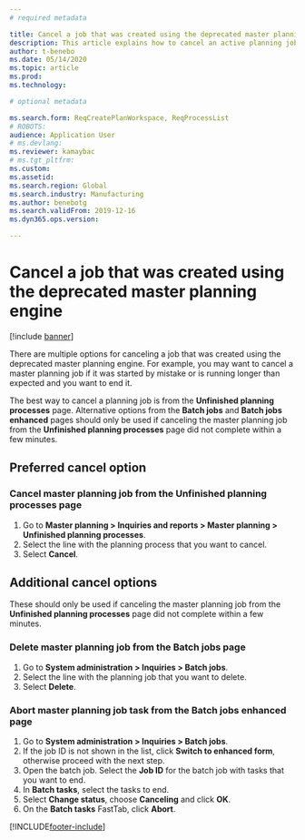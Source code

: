 ```yaml
---
# required metadata

title: Cancel a job that was created using the deprecated master planning engine
description: This article explains how to cancel an active planning job that uses the deprecated master planning engine.
author: t-benebo
ms.date: 05/14/2020
ms.topic: article
ms.prod: 
ms.technology: 

# optional metadata

ms.search.form: ReqCreatePlanWorkspace, ReqProcessList
# ROBOTS: 
audience: Application User
# ms.devlang: 
ms.reviewer: kamaybac
# ms.tgt_pltfrm: 
ms.custom: 
ms.assetid: 
ms.search.region: Global
ms.search.industry: Manufacturing
ms.author: benebotg
ms.search.validFrom: 2019-12-16
ms.dyn365.ops.version: 

---
```


# Cancel a job that was created using the deprecated master planning engine

[!include [banner](../includes/banner.md)]

There are multiple options for canceling a job that was created using the deprecated master planning engine. For example, you may want to cancel a master planning job if it was started by mistake or is running longer than expected and you want to end it.

The best way to cancel a planning job is from  the **Unfinished planning processes** page. Alternative options from the **Batch jobs** and **Batch jobs enhanced** pages should only be used if canceling the master planning job from the **Unfinished planning processes** page did not complete within a few minutes.

## Preferred cancel option

### Cancel master planning job from the Unfinished planning processes page

1. Go to **Master planning > Inquiries and reports > Master planning > Unfinished planning processes**.
2. Select the line with the planning process that you want to cancel.
3. Select **Cancel**.

## Additional cancel options

These should only be used if canceling the master planning job from the **Unfinished planning processes** page did not complete within a few minutes.

### Delete master planning job from the **Batch jobs** page

1. Go to **System administration > Inquiries > Batch jobs**.
2. Select the line with the planning job that you want to delete.
3. Select **Delete**.

### Abort master planning job task from the **Batch jobs enhanced** page

1. Go to **System administration > Inquiries > Batch jobs**.
2. If the job ID is not shown in the list, click **Switch to enhanced form**, otherwise proceed with the next step.
3. Open the batch job. Select the **Job ID** for the batch job with tasks that you want to end.
4. In **Batch tasks**, select the tasks to end.
5. Select **Change status**, choose **Canceling** and click **OK**.
6. On the **Batch tasks** FastTab, click **Abort**.


[!INCLUDE[footer-include](../../includes/footer-banner.md)]